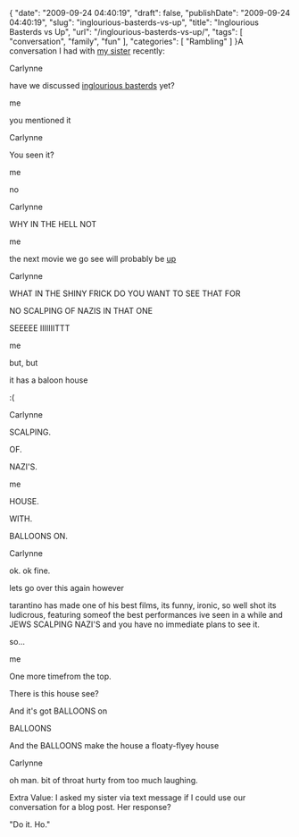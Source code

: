 {
    "date": "2009-09-24 04:40:19",
    "draft": false,
    "publishDate": "2009-09-24 04:40:19",
    "slug": "inglourious-basterds-vs-up",
    "title": "Inglourious Basterds vs Up",
    "url": "\/inglourious-basterds-vs-up\/",
    "tags": [
        "conversation",
        "family",
        "fun"
    ],
    "categories": [
        "Rambling"
    ]
}A conversation I had with [my sister](http://twitter.com/mygirlbetty)
recently:

Carlynne

have we discussed [inglourious
basterds](http://www.imdb.com/title/tt0361748/) yet?

me

you mentioned it

Carlynne

You seen it?

me

no

Carlynne

WHY IN THE HELL NOT

me

the next movie we go see will probably be
[up](http://www.imdb.com/title/tt1049413/)

Carlynne

WHAT IN THE SHINY FRICK DO YOU WANT TO SEE THAT FOR

NO SCALPING OF NAZIS IN THAT ONE

SEEEEE IIIIIIITTT

me

but, but

it has a baloon house

:(

Carlynne

SCALPING.

OF.

NAZI'S.

me

HOUSE.

WITH.

BALLOONS ON.

Carlynne

ok. ok fine.

lets go over this again however

tarantino has made one of his best films, its funny, ironic, so well
shot its ludicrous, featuring someof the best performances ive seen in a
while and JEWS SCALPING NAZI'S and you have no immediate plans to see
it.

so...

me

One more timefrom the top.

There is this house see?

And it's got BALLOONS on

BALLOONS

And the BALLOONS make the house a floaty-flyey house

Carlynne

oh man. bit of throat hurty from too much laughing.

Extra Value: I asked my sister via text message if I could use our
conversation for a blog post. Her response?

"Do it. Ho."